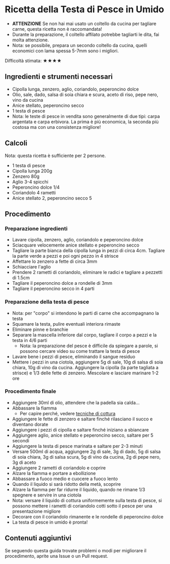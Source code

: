 # Ricetta della Testa di Pesce in Umido

- **ATTENZIONE** Se non hai mai usato un coltello da cucina per tagliare carne, questa ricetta non è raccomandata!
- Durante la preparazione, il coltello affilato potrebbe tagliarti le dita, fai molta attenzione.
- Nota: se possibile, prepara un secondo coltello da cucina, quelli economici con lama spessa 5-7mm sono i migliori.

Difficoltà stimata: ★★★★

## Ingredienti e strumenti necessari

- Cipolla lunga, zenzero, aglio, coriandolo, peperoncino dolce
- Olio, sale, dado, salsa di soia chiara e scura, aceto di riso, pepe nero, vino da cucina
- Anice stellato, peperoncino secco
- 1 testa di pesce
- Nota: le teste di pesce in vendita sono generalmente di due tipi: carpa argentata e carpa erbivora. La prima è più economica, la seconda più costosa ma con una consistenza migliore!

## Calcoli

Nota: questa ricetta è sufficiente per 2 persone.

* 1 testa di pesce
* Cipolla lunga 200g
* Zenzero 80g
* Aglio 3-4 spicchi
* Peperoncino dolce 1/4
* Coriandolo 4 rametti
* Anice stellato 2, peperoncino secco 5

## Procedimento

### Preparazione ingredienti

* Lavare cipolla, zenzero, aglio, coriandolo e peperoncino dolce
* Sciacquare velocemente anice stellato e peperoncino secco
* Tagliare la parte bianca della cipolla lunga in pezzi di circa 4cm. Tagliare la parte verde a pezzi e poi ogni pezzo in 4 strisce
* Affettare lo zenzero a fette di circa 3mm
* Schiacciare l'aglio
* Prendere 2 rametti di coriandolo, eliminare le radici e tagliare a pezzetti di 1.5cm
* Tagliare il peperoncino dolce a rondelle di 3mm
* Tagliare il peperoncino secco in 4 parti

### Preparazione della testa di pesce

* Nota: per "corpo" si intendono le parti di carne che accompagnano la testa
* Squamare la testa, pulire eventuali interiora rimaste
* Eliminare pinne e branchie
* Separare la mascella inferiore dal corpo, tagliare il corpo a pezzi e la testa in 4/6 parti
  * Nota: la preparazione del pesce è difficile da spiegare a parole, si possono cercare video su come trattare la testa di pesce
* Lavare bene i pezzi di pesce, eliminando il sangue residuo
* Mettere i pezzi in una ciotola, aggiungere 5g di sale, 10g di salsa di soia chiara, 10g di vino da cucina. Aggiungere la cipolla (la parte tagliata a strisce) e 1/3 delle fette di zenzero. Mescolare e lasciare marinare 1-2 ore

### Procedimento finale

* Aggiungere 30ml di olio, attendere che la padella sia calda...
* Abbassare la fiamma
  * Per capire perché, vedere [tecniche di cottura](../../tips/learn/学习炒与煎.md)
* Aggiungere le fette di zenzero e saltare finché rilasciano il succo e diventano dorate
* Aggiungere i pezzi di cipolla e saltare finché iniziano a sbiancare
* Aggiungere aglio, anice stellato e peperoncino secco, saltare per 5 secondi
* Aggiungere la testa di pesce marinata e saltare per 2-3 minuti
* Versare 500ml di acqua, aggiungere 2g di sale, 3g di dado, 5g di salsa di soia chiara, 3g di salsa scura, 5g di vino da cucina, 2g di pepe nero, 3g di aceto
* Aggiungere 2 rametti di coriandolo e coprire
* Alzare la fiamma e portare a ebollizione
* Abbassare a fuoco medio e cuocere a fuoco lento
* Quando il liquido si sarà ridotto della metà, scoprire
* Alzare la fiamma per far ridurre il liquido, quando ne rimane 1/3 spegnere e servire in una ciotola
* Nota: versare il liquido di cottura uniformemente sulla testa di pesce, si possono mettere i rametti di coriandolo cotti sotto il pesce per una presentazione migliore
* Decorare con il coriandolo rimanente e le rondelle di peperoncino dolce
* La testa di pesce in umido è pronta!

## Contenuti aggiuntivi

Se seguendo questa guida trovate problemi o modi per migliorare il procedimento, aprite una Issue o un Pull request.
